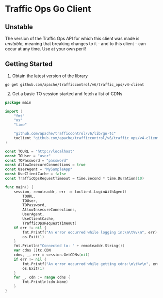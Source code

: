 # Traffic Ops Go Client

## Unstable
The version of the Traffic Ops API for which this client was made is
*unstable*, meaning that breaking changes to it - and to this client - can
occur at any time. Use at your own peril!

## Getting Started
1. Obtain the latest version of the library

`go get github.com/apache/trafficcontrol/v6/traffic_ops/v4-client`

2. Get a basic TO session started and fetch a list of CDNs
```go
package main

import (
	"fmt"
	"os"
	"time"

	"github.com/apache/trafficcontrol/v6/lib/go-tc"
	toclient "github.com/apache/trafficcontrol/v6/traffic_ops/v4-client"
)

const TOURL = "http://localhost"
const TOUser = "user"
const TOPassword = "password"
const AllowInsecureConnections = true
const UserAgent = "MySampleApp"
const UseClientCache = false
const TrafficOpsRequestTimeout = time.Second * time.Duration(10)

func main() {
	session, remoteaddr, err := toclient.LoginWithAgent(
		TOURL,
		TOUser,
		TOPassword,
		AllowInsecureConnections,
		UserAgent,
		UseClientCache,
		TrafficOpsRequestTimeout)
	if err != nil {
		fmt.Printf("An error occurred while logging in:\n\t%v\n", err)
		os.Exit(1)
	}
	fmt.Println("Connected to: " + remoteaddr.String())
	var cdns []tc.CDN
	cdns, _, err = session.GetCDNs(nil)
	if err != nil {
		fmt.Printf("An error occurred while getting cdns:\n\t%v\n", err)
		os.Exit(1)
	}
	for _, cdn := range cdns {
		fmt.Println(cdn.Name)
	}
}
```
